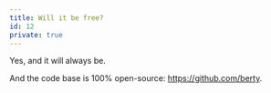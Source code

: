 ```yaml
---
title: Will it be free?
id: 12
private: true
---
```


Yes, and it will always be.

And the code base is 100% open-source: https://github.com/berty.
